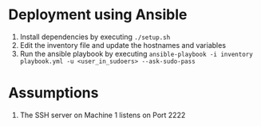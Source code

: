 Deployment using Ansible
========================

1. Install dependencies by executing `./setup.sh`
2. Edit the inventory file and update the hostnames and variables
3. Run the ansible playbook by executing
   `ansible-playbook -i inventory playbook.yml -u <user_in_sudoers> --ask-sudo-pass`

Assumptions
===========

1. The SSH server on Machine 1 listens on Port 2222
